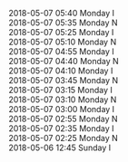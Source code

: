 2018-05-07 05:40 Monday  I  
2018-05-07 05:35 Monday  N  
2018-05-07 05:25 Monday  I  
2018-05-07 05:10 Monday  N  
2018-05-07 04:55 Monday  I  
2018-05-07 04:40 Monday  N  
2018-05-07 04:10 Monday  I  
2018-05-07 03:45 Monday  N  
2018-05-07 03:15 Monday  I  
2018-05-07 03:10 Monday  N  
2018-05-07 03:00 Monday  I  
2018-05-07 02:55 Monday  N  
2018-05-07 02:35 Monday  I  
2018-05-07 02:25 Monday  N  
2018-05-06 12:45 Sunday  I  

